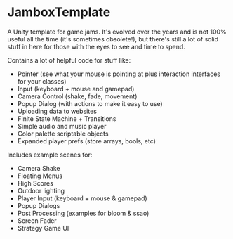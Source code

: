 # JamboxTemplate
 
A Unity template for game jams. It's evolved over the years and is not 100% useful all the time (it's sometimes obsolete!), but there's still a lot of solid stuff in here for those with the eyes to see and time to spend.

Contains a lot of helpful code for stuff like:
- Pointer (see what your mouse is pointing at plus interaction interfaces for your classes)
- Input (keyboard + mouse and gamepad)
- Camera Control (shake, fade, movement)
- Popup Dialog (with actions to make it easy to use)
- Uploading data to websites
- Finite State Machine + Transitions
- Simple audio and music player
- Color palette scriptable objects
- Expanded player prefs (store arrays, bools, etc)

Includes example scenes for:
- Camera Shake
- Floating Menus
- High Scores
- Outdoor lighting
- Player Input (keyboard + mouse & gamepad)
- Popup Dialogs
- Post Processing (examples for bloom & ssao)
- Screen Fader
- Strategy Game UI

